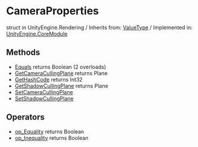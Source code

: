 # CameraProperties
struct in UnityEngine.Rendering
 / Inherits from: <a href="https://docs.unity3d.com/6000.2/Documentation/ScriptReference/ValueType.html">ValueType</a> / Implemented in: <a href="https://docs.unity3d.com/6000.2/Documentation/ScriptReference/UnityEngine.CoreModule.html">UnityEngine.CoreModule</a>

## Methods
- <a href="https://docs.unity3d.com/6000.2/Documentation/ScriptReference/CameraProperties.Equals.html">Equals</a> returns Boolean (2 overloads)
- <a href="https://docs.unity3d.com/6000.2/Documentation/ScriptReference/CameraProperties.GetCameraCullingPlane.html">GetCameraCullingPlane</a> returns Plane
- <a href="https://docs.unity3d.com/6000.2/Documentation/ScriptReference/CameraProperties.GetHashCode.html">GetHashCode</a> returns Int32
- <a href="https://docs.unity3d.com/6000.2/Documentation/ScriptReference/CameraProperties.GetShadowCullingPlane.html">GetShadowCullingPlane</a> returns Plane
- <a href="https://docs.unity3d.com/6000.2/Documentation/ScriptReference/CameraProperties.SetCameraCullingPlane.html">SetCameraCullingPlane</a>
- <a href="https://docs.unity3d.com/6000.2/Documentation/ScriptReference/CameraProperties.SetShadowCullingPlane.html">SetShadowCullingPlane</a>

## Operators
- <a href="https://docs.unity3d.com/6000.2/Documentation/ScriptReference/CameraProperties.op_Equality.html">op_Equality</a> returns Boolean
- <a href="https://docs.unity3d.com/6000.2/Documentation/ScriptReference/CameraProperties.op_Inequality.html">op_Inequality</a> returns Boolean
